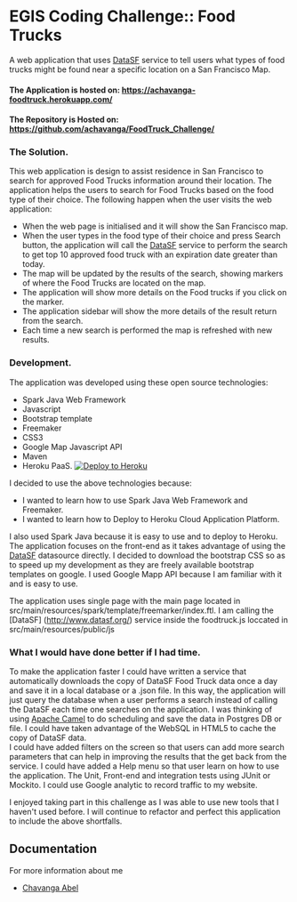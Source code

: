# EGIS Coding Challenge:: Food Trucks

A web application that uses [DataSF](http://www.datasf.org/) service to tell users what types of food trucks might be found near a specific location on a San Francisco Map.

#### The Application is hosted on: https://achavanga-foodtruck.herokuapp.com/

#### The Repository is Hosted on: https://github.com/achavanga/FoodTruck_Challenge/

### The Solution.

This web application is design to assist residence in San Francisco to search for approved Food Trucks information around their location. The application helps the users to search for Food Trucks based on the food type of their choice. The following happen when the user visits the web application:

- When the web page is initialised and it will show the San Francisco map.
- When the user types in the food type of their choice and press Search button, the application will call the [DataSF](http://www.datasf.org/) service to perform the search to get top 10 approved food truck with an expiration date greater than today.
- The map will be updated by the results of the search, showing markers of where the Food Trucks are located on the map.
- The application will show more details on the Food trucks if you click on the marker.
- The application sidebar will show the more details of the result return from the search.
- Each time a new search is performed the map is refreshed with new results.


### Development.

The application was developed using these open source technologies:
- Spark Java Web Framework
- Javascript
- Bootstrap template
- Freemaker
- CSS3
- Google Map Javascript API
- Maven
- Heroku PaaS. [![Deploy to Heroku](https://www.herokucdn.com/deploy/button.png)](https://heroku.com/deploy)

I decided to use the above technologies because:
- I wanted to learn how to use Spark Java Web Framework and Freemaker.
- I wanted to learn how to Deploy to Heroku Cloud Application Platform.
  
I also used Spark Java because it is easy to use and to deploy to Heroku. The application focuses on the front-end as it takes advantage of using the [DataSF](http://www.datasf.org/) datasource directly. 
I decided to download the bootstrap CSS so as to speed up my development as they are freely available bootstrap templates on google. I used Google Mapp API because I am familiar with it and is easy to use.

The application uses single page with the main page located in src/main/resources/spark/template/freemarker/index.ftl. I am calling the [DataSF] (http://www.datasf.org/) service inside the foodtruck.js loccated in src/main/resources/public/js

### What I would have done better if I had time.

To make the application faster I could have written a service that automatically downloads the copy of DataSF Food Truck data once a day and save it in a local database or a .json file. In this way, the application will just query the database when a user performs a search instead of calling the DataSF each time one searches on the application. I was thinking of using [Apache Camel](http://camel.apache.org/) to do scheduling and save the data in Postgres DB or file.
I could have taken advantage of the WebSQL in HTML5 to cache the copy of DataSF data.  
I could have added filters on the screen so that users can add more search parameters that can help in improving the results that the get back from the service.
I could have added a Help menu so that user learn on how to use the application.
The Unit, Front-end and integration tests using JUnit or Mockito.
I could use Google analytic to record traffic to my website.

I enjoyed taking part in this challenge as I was able to use new tools that I haven't used before. I will continue to refactor and perfect this application to include the above shortfalls.

## Documentation

For more information about me

- [Chavanga Abel](https://www.linkedin.com/in/achavanga/)
